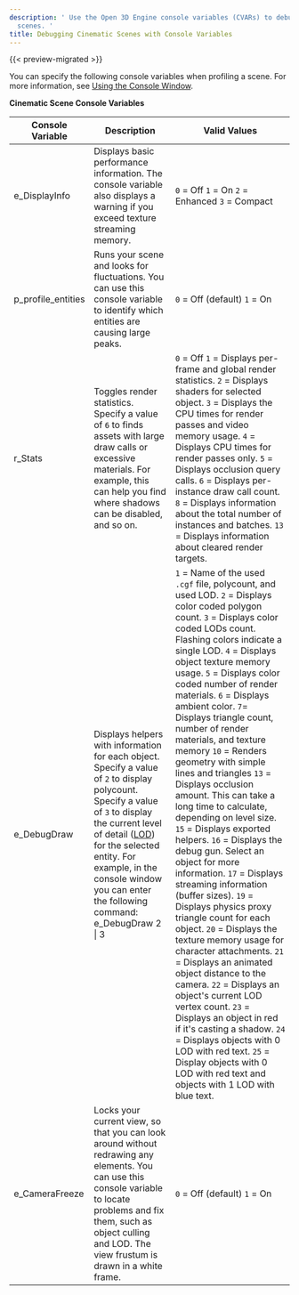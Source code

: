 ```yaml
---
description: ' Use the Open 3D Engine console variables (CVARs) to debug your cinematic
  scenes. '
title: Debugging Cinematic Scenes with Console Variables
---
```


{{< preview-migrated >}}

You can specify the following console variables when profiling a scene. For more information, see [Using the Console Window](/docs/user-guide/editor/console.md).


**Cinematic Scene Console Variables**

| Console Variable | Description | Valid Values |
| --- | --- | --- |
| e\_DisplayInfo |  Displays basic performance information. The console variable also displays a warning if you exceed texture streaming memory.  |  `0` = Off `1` = On `2` = Enhanced `3` = Compact  |
| p\_profile\_entities |  Runs your scene and looks for fluctuations. You can use this console variable to identify which entities are causing large peaks.  |  `0` = Off (default) `1` = On   |
| r\_Stats |  Toggles render statistics. Specify a value of `6` to finds assets with large draw calls or excessive materials.  For example, this can help you find where shadows can be disabled, and so on.  |  `0` = Off `1` = Displays per-frame and global render statistics. `2` = Displays shaders for selected object. `3` = Displays the CPU times for render passes and video memory usage. `4` = Displays CPU times for render passes only. `5` = Displays occlusion query calls. `6` = Displays per-instance draw call count. `8` = Displays information about the total number of instances and batches. `13` = Displays information about cleared render targets.  |
| e\_DebugDraw |  Displays helpers with information for each object. Specify a value of `2` to display polycount. Specify a value of `3` to display the current level of detail ([LOD](/docs/userguide/ly-glos-chap#lod)) for the selected entity. For example, in the console window you can enter the following command:  e\_DebugDraw 2 \| 3  |   `1` = Name of the used `.cgf` file, polycount, and used LOD.  `2` = Displays color coded polygon count.  `3` = Displays color coded LODs count. Flashing colors indicate a single LOD.  `4` = Displays object texture memory usage.  `5` = Displays color coded number of render materials.  `6` = Displays ambient color.  `7`= Displays triangle count, number of render materials, and texture memory `10` = Renders geometry with simple lines and triangles `13` = Displays occlusion amount.   This can take a long time to calculate, depending on level size.   `15` = Displays exported helpers. `16` = Displays the debug gun. Select an object for more information. `17` = Displays streaming information (buffer sizes). `19` = Displays physics proxy triangle count for each object. `20` = Displays the texture memory usage for character attachments. `21` = Displays an animated object distance to the camera. `22` = Displays an object's current LOD vertex count. `23` = Displays an object in red if it's casting a shadow. `24` = Displays objects with 0 LOD with red text. `25` = Display objects with 0 LOD with red text and objects with 1 LOD with blue text.  |
| e\_CameraFreeze |  Locks your current view, so that you can look around without redrawing any elements. You can use this console variable to locate problems and fix them, such as object culling and LOD. The view frustum is drawn in a white frame.  |  `0` = Off (default) `1` = On   |
